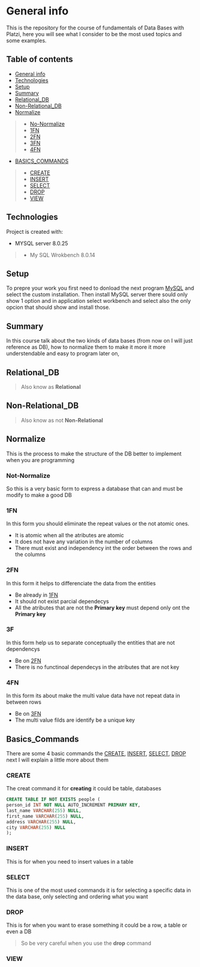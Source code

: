 # General info
This is the repository for the course of fundamentals of Data Bases with Platzi, here you will see what I consider to be the most used topics and some examples.

## Table of contents
* [General info](#general-info)
* [Technologies](#technologies)
* [Setup](#setup)
* [Summary](#summary)
* [Relational_DB](#relational_db)
* [Non-Relational_DB](#non-relational_db)
* [Normalize](#normalize)
> * [No-Normalize](#no-normalize)
> * [1FN](#1FN)
> * [2FN](#2FN)
> * [3FN](#3FN)
> * [4FN](#4FN)
* [BASICS_COMMANDS](#basics_commands)
> * [CREATE](#create)
> * [INSERT](#insert)
> * [SELECT](#select)
> * [DROP](#drop)
> * [VIEW](#view)
## Technologies
Project is created with:
* MYSQL server 8.0.25
> * My SQL Wrokbench 8.0.14

	
## Setup
To prepre your work you first need to donload the next program [MySQL](https://dev.mysql.com/downloads/windows/installer/5.6.html) and select the custom installation. Then install MySQL server there sould only show 1 option and in application select workbench and select also the only opcion that should show and install those.

## Summary
In this course talk about the two kinds of data bases (from now on I will just reference as DB), how to normalize them to make it more it more understendable and easy to program later on,

## Relational_DB
> Also know as **Relational**

## Non-Relational_DB
> Also know as not **Non-Relational**


## Normalize
This is the process to make the structure of the DB better to implement when you are programming

### Not-Normalize
So this is a very basic form to express a database that can and must be modify to make a good DB

### 1FN
In this form you should eliminate the repeat values or the not atomic ones.
* It is atomic when all the atributes are atomic
* It does not have any variation in the number of columns
* There must exist and independency int the order between the rows and the columns

### 2FN
In this form it helps to differenciate the data from the entities
* Be already in [1FN](#1FN)
* It should not exist parcial dependecys
* All the atributes that are not the **Primary key** must depend only ont the **Primary key**

### 3F
In this form help us to separate conceptually the entities that are not dependencys
* Be on [2FN](#2FN)
* There is no functinoal dependecys in the atributes that are not key


### 4FN
In this form its about make the multi value data have not repeat data in between rows

* Be on [3FN](#3FN)
* The multi value filds are identify be a unique key


## Basics_Commands
There are some 4 basic commands the [CREATE](#create), [INSERT](#insert), [SELECT](#select), [DROP](#drop) next I will explain a little more about them 
 
### CREATE
The creat command it for **creating** it could be table, databases 
 ``` sql
CREATE TABLE IF NOT EXISTS people (
person_id INT NOT NULL AUTO_INCREMENT PRIMARY KEY, 
last_name VARCHAR(255) NULL,
first_name VARCHAR(255) NULL,
address VARCHAR(255) NULL, 
city VARCHAR(255) NULL
);
 ```

### INSERT
This is for when you need to insert values in a table


### SELECT
This is one of the most used commands it is for selecting a specific data in the data base, only selecting and ordering what you want


### DROP
This is for when you want to erase something it could be a row, a table or even a DB
> So be very careful when you use the **drop** command


### VIEW